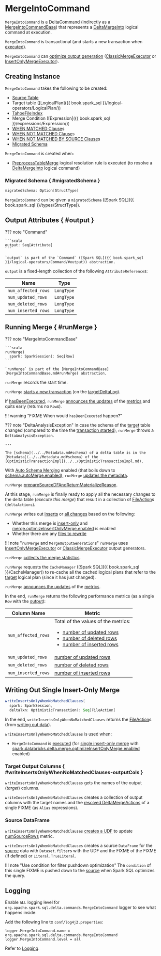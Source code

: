 # MergeIntoCommand

`MergeIntoCommand` is a [DeltaCommand](../DeltaCommand.md) (indirectly as a [MergeIntoCommandBase](MergeIntoCommandBase.md)) that represents a [DeltaMergeInto](DeltaMergeInto.md) logical command at execution.

`MergeIntoCommand` is transactional (and starts a new transaction when [executed](#runMerge)).

`MergeIntoCommand` can [optimize output generation](MergeOutputGeneration.md) ([ClassicMergeExecutor](ClassicMergeExecutor.md) or [InsertOnlyMergeExecutor](InsertOnlyMergeExecutor.md)).

## Creating Instance

`MergeIntoCommand` takes the following to be created:

* [Source Table](MergeIntoCommandBase.md#source)
* <span id="target"> Target table ([LogicalPlan]({{ book.spark_sql }}/logical-operators/LogicalPlan/))
* <span id="targetFileIndex"> [TahoeFileIndex](../../TahoeFileIndex.md)
* <span id="condition"> Merge Condition ([Expression]({{ book.spark_sql }}/expressions/Expression/))
* <span id="matchedClauses"> [WHEN MATCHED Clause](DeltaMergeIntoMatchedClause.md)s
* <span id="notMatchedClauses"> [WHEN NOT MATCHED Clause](DeltaMergeIntoNotMatchedClause.md)s
* <span id="notMatchedBySourceClauses"> [WHEN NOT MATCHED BY SOURCE Clause](DeltaMergeIntoNotMatchedBySourceClause.md)s
* [Migrated Schema](#migratedSchema)

`MergeIntoCommand` is created when:

* [PreprocessTableMerge](../../PreprocessTableMerge.md) logical resolution rule is executed (to resolve a [DeltaMergeInto](DeltaMergeInto.md) logical command)

### Migrated Schema { #migratedSchema }

```scala
migratedSchema: Option[StructType]
```

`MergeIntoCommand` can be given a `migratedSchema` ([Spark SQL]({{ book.spark_sql }}/types/StructType)).

## Output Attributes { #output }

??? note "Command"

    ```scala
    output: Seq[Attribute]
    ```

    `output` is part of the `Command` ([Spark SQL]({{ book.spark_sql }}/logical-operators/Command/#output)) abstraction.

`output` is a fixed-length collection of the following `AttributeReference`s:

Name | Type
-----|-----
 `num_affected_rows` | `LongType`
 `num_updated_rows` | `LongType`
 `num_deleted_rows` | `LongType`
 `num_inserted_rows` | `LongType`

## Running Merge { #runMerge }

??? note "MergeIntoCommandBase"

    ```scala
    runMerge(
      spark: SparkSession): Seq[Row]
    ```

    `runMerge` is part of the [MergeIntoCommandBase](MergeIntoCommandBase.md#runMerge) abstraction.

`runMerge` records the start time.

`runMerge` [starts a new transaction](../../DeltaLog.md#withNewTransaction) (on the [targetDeltaLog](MergeIntoCommandBase.md#targetDeltaLog)).

If [hasBeenExecuted](#hasBeenExecuted), `runMerge` [announces the updates](../DeltaCommand.md#sendDriverMetrics) of the [metrics](MergeIntoCommandBase.md#metrics) and quits early (returns no `Row`s).

!!! warning "FIXME When would `hasBeenExecuted` happen?"

??? note "DeltaAnalysisException"
    In case the schema of the [target](#target) table changed (compared to the time the [transaction started](MergeIntoCommandBase.md#targetDeltaLog)), `runMerge` throws a `DeltaAnalysisException`.

    ---

    The [schema](../../Metadata.md#schema) of a delta table is in the [Metadata](../../Metadata.md#schema) of the [OptimisticTransactionImpl](../../OptimisticTransactionImpl.md).

With [Auto Schema Merging](MergeIntoCommandBase.md#canMergeSchema) enabled (that boils down to [schema.autoMerge.enabled](../../configuration-properties/index.md#schema.autoMerge.enabled)), `runMerge` [updates the metadata](../../ImplicitMetadataOperation.md#updateMetadata).

`runMerge` [prepareSourceDFAndReturnMaterializeReason](#prepareSourceDFAndReturnMaterializeReason).

At this stage, `runMerge` is finally ready to apply all the necessary changes to the delta table (_execute this merge_) that result in a collection of [FileAction](../../FileAction.md)s (`deltaActions`).

`runMerge` writes out [inserts](InsertOnlyMergeExecutor.md#writeOnlyInserts) or [all changes](ClassicMergeExecutor.md#writeAllChanges) based on the following:

* Whether this merge is [insert-only](index.md#insert-only-merges) and [merge.optimizeInsertOnlyMerge.enabled](../../configuration-properties/index.md#MERGE_INSERT_ONLY_ENABLED) is enabled
* Whether there are any [files to rewrite](ClassicMergeExecutor.md#findTouchedFiles)

!!! note "`runMerge` and `MergeOutputGeneration`s"
    `runMerge` uses [InsertOnlyMergeExecutor](InsertOnlyMergeExecutor.md) or [ClassicMergeExecutor](ClassicMergeExecutor.md) output generators.

`runMerge` [collects the merge statistics](MergeIntoCommandBase.md#collectMergeStats).

`runMerge` requests the `CacheManager` ([Spark SQL]({{ book.spark_sql }}/CacheManager)) to re-cache all the cached logical plans that refer to the [target](#target) logical plan (since it has just changed).

`runMerge` [announces the updates](../DeltaCommand.md#sendDriverMetrics) of the [metrics](MergeIntoCommandBase.md#metrics).

In the end, `runMerge` returns the following performance metrics (as a single `Row` with the [output](#output)):

Column Name | Metric
------------|-------
 `num_affected_rows` | Total of the values of the metrics: <ul><li>[number of updated rows](MergeIntoCommandBase.md#numTargetRowsUpdated)<li>[number of deleted rows](MergeIntoCommandBase.md#numTargetRowsDeleted)<li>[number of inserted rows](MergeIntoCommandBase.md#numTargetRowsInserted)</ul>
 `num_updated_rows` | [number of updated rows](MergeIntoCommandBase.md#numTargetRowsUpdated)
 `num_deleted_rows` | [number of deleted rows](MergeIntoCommandBase.md#numTargetRowsDeleted)
 `num_inserted_rows` | [number of inserted rows](MergeIntoCommandBase.md#numTargetRowsInserted)

## <span id="writeOnlyInserts"> Writing Out Single Insert-Only Merge

```scala
writeInsertsOnlyWhenNoMatchedClauses(
  spark: SparkSession,
  deltaTxn: OptimisticTransaction): Seq[FileAction]
```

In the end, `writeInsertsOnlyWhenNoMatchedClauses` returns the [FileAction](../../FileAction.md)s (from [writing out data](../../TransactionalWrite.md#writeFiles)).

`writeInsertsOnlyWhenNoMatchedClauses` is used when:

* `MergeIntoCommand` is [executed](#run) (for [single insert-only merge](#isSingleInsertOnly) with [spark.databricks.delta.merge.optimizeInsertOnlyMerge.enabled](../../configuration-properties/DeltaSQLConf.md#MERGE_INSERT_ONLY_ENABLED) enabled)

### Target Output Columns { #writeInsertsOnlyWhenNoMatchedClauses-outputCols }

`writeInsertsOnlyWhenNoMatchedClauses` gets the names of the output (_target_) columns.

`writeInsertsOnlyWhenNoMatchedClauses` creates a collection of output columns with the target names and the [resolved DeltaMergeActions](DeltaMergeIntoClause.md#resolvedActions) of a single FIXME (as `Alias` expressions).

### <span id="writeInsertsOnlyWhenNoMatchedClauses-sourceDF"> Source DataFrame

`writeInsertsOnlyWhenNoMatchedClauses` [creates a UDF](#makeMetricUpdateUDF) to update [numSourceRows](#numSourceRows) metric.

`writeInsertsOnlyWhenNoMatchedClauses` creates a source `DataFrame` for the [source](#source) data with `Dataset.filter`s with the UDF and the FIXME of the FIXME (if defined) or `Literal.TrueLiteral`.

!!! note "Use condition for filter pushdown optimization"
    The `condition` of this single FIXME is pushed down to the [source](#source) when Spark SQL optimizes the query.

## Logging

Enable `ALL` logging level for `org.apache.spark.sql.delta.commands.MergeIntoCommand` logger to see what happens inside.

Add the following line to `conf/log4j2.properties`:

```text
logger.MergeIntoCommand.name = org.apache.spark.sql.delta.commands.MergeIntoCommand
logger.MergeIntoCommand.level = all
```

Refer to [Logging](../../logging.md).
